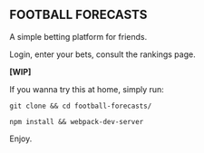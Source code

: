## FOOTBALL FORECASTS

A simple betting platform for friends.

Login, enter your bets, consult the rankings page.


**[WIP]**

If you wanna try this at home, simply run:

`git clone && cd football-forecasts/`

`npm install && webpack-dev-server`

Enjoy.
